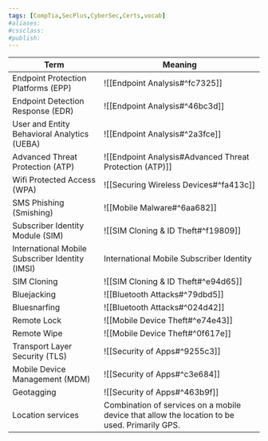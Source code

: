 ```yaml
---
tags: [CompTia,SecPlus,CyberSec,Certs,vocab]
#aliases:
#cssclass:
#publish:
---
```


| Term                                            | Meaning                                                 |
| ----------------------------------------------- | ------------------------------------------------------- |
| Endpoint Protection Platforms (EPP)             | ![[Endpoint Analysis#^fc7325]]                          |
| Endpoint Detection Response (EDR)               | ![[Endpoint Analysis#^46bc3d]]                          |
| User and Entity Behavioral Analytics (UEBA)     | ![[Endpoint Analysis#^2a3fce]]                          |
| Advanced Threat Protection (ATP)                | ![[Endpoint Analysis#Advanced Threat Protection (ATP)]] |
| Wifi Protected Access (WPA)                     | ![[Securing Wireless Devices#^fa413c]]                  |
| SMS Phishing (Smishing)                         | ![[Mobile Malware#^6aa682]]                             |
| Subscriber Identity Module (SIM)                | ![[SIM Cloning & ID Theft#^f19809]]                     |
| International Mobile Subscriber Identity (IMSI) | International Mobile Subscriber Identity                |
| SIM Cloning                                     | ![[SIM Cloning & ID Theft#^e94d65]]                     |
| Bluejacking                                     | ![[Bluetooth Attacks#^79dbd5]]                          |
| Bluesnarfing                                    | ![[Bluetooth Attacks#^024d42]]                          |
| Remote Lock                                     | ![[Mobile Device Theft#^e74e43]]                        |
| Remote Wipe                                     | ![[Mobile Device Theft#^0f617e]]                        |
| Transport Layer Security (TLS)                  | ![[Security of Apps#^9255c3]]                           |
| Mobile Device Management (MDM)                  | ![[Security of Apps#^c3e684]]                           |
| Geotagging                                      | ![[Security of Apps#^463b9f]]                           |
| Location services                               | Combination of services on a mobile device that allow the location to be used. Primarily GPS.                                                        |